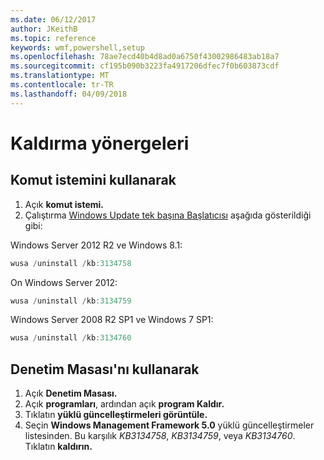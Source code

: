 ```yaml
---
ms.date: 06/12/2017
author: JKeithB
ms.topic: reference
keywords: wmf,powershell,setup
ms.openlocfilehash: 78ae7ecd40b4d8ad0a6750f43002986483ab18a7
ms.sourcegitcommit: cf195b090b3223fa4917206dfec7f0b603873cdf
ms.translationtype: MT
ms.contentlocale: tr-TR
ms.lasthandoff: 04/09/2018
---
```

# <a name="uninstallation-instructions"></a>Kaldırma yönergeleri

## <a name="using-command-prompt"></a>Komut istemini kullanarak
1.  Açık **komut istemi.**
2.  Çalıştırma [Windows Update tek başına Başlatıcısı](https://support.microsoft.com/en-us/kb/934307) aşağıda gösterildiği gibi:

Windows Server 2012 R2 ve Windows 8.1:
```powershell
wusa /uninstall /kb:3134758
```
On Windows Server 2012:
```powershell
wusa /uninstall /kb:3134759
```
Windows Server 2008 R2 SP1 ve Windows 7 SP1:
```powershell
wusa /uninstall /kb:3134760
```

## <a name="using-control-panel"></a>Denetim Masası'nı kullanarak
1.  Açık **Denetim Masası.**
2.  Açık **programları**, ardından açık **program Kaldır.**
3.  Tıklatın **yüklü güncelleştirmeleri görüntüle.**
4.  Seçin **Windows Management Framework 5.0** yüklü güncelleştirmeler listesinden. Bu karşılık *KB3134758*, *KB3134759*, veya *KB3134760*. Tıklatın **kaldırın.**